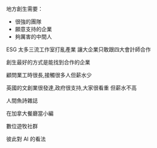地方創生需要：
- 很強的團隊
- 願意支持的企業
- 夠厲害的中間人

ESG 太多三流工作室打亂產業
讓大企業只敢跟四大會計師合作

創生最好的方式是能找到合作的企業

顧問業工時很長,接觸很多人但薪水少

英國的文創業很發達,政府很支持,大家很看重
但薪水不高

人間魚詩雜誌

在加拿大餐廳當小編

數位遊牧社群

彼此對 AI 的看法

